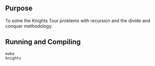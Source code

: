 ## Purpose

To solve the Knights Tour problems with recursion and the divide and conquer methodology.

## Running and Compiling

```
make
knights
```